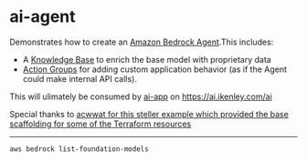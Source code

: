 # ai-agent

Demonstrates how to create an [Amazon Bedrock Agent](https://docs.aws.amazon.com/bedrock/latest/userguide/agents.html).This includes:

- A [Knowledge Base](https://docs.aws.amazon.com/bedrock/latest/userguide/agents-kb-add.html) to enrich the base model with proprietary data
- [Action Groups](https://docs.aws.amazon.com/bedrock/latest/userguide/agents-action-create.html) for adding custom application behavior (as if the Agent could make internal API calls).

This will ulimately be consumed by [ai-app](https://github.com/ikenley/ai-app) on https://ai.ikenley.com/ai

Special thanks to [acwwat for this steller example which provided the base scaffolding for some of the Terraform resources](https://github.com/acwwat/terraform-amazon-bedrock-agent-example/tree/main)

---

```
aws bedrock list-foundation-models
```
